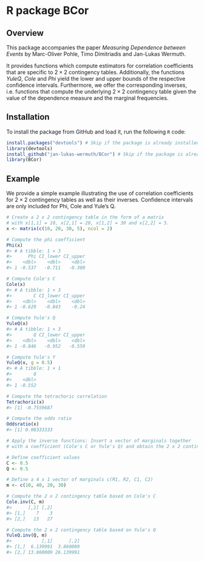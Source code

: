 
<!-- README.md is generated from README.Rmd. Please edit that file -->

# R package BCor

## Overview

<!-- badges: start -->
<!-- badges: end -->

This package accompanies the paper *Measuring Dependence between Events*
by Marc-Oliver Pohle, Timo Dimitriadis and Jan-Lukas Wermuth.

It provides functions which compute estimators for correlation
coefficients that are specific to $2 \times 2$ contingency tables.
Additionally, the functions *YuleQ*, *Cole* and *Phi* yield the lower
and upper bounds of the respective confidence intervals. Furthermore, we
offer the corresponding inverses, i.e. functions that compute the
underlying $2 \times 2$ contingency table given the value of the
dependence measure and the marginal frequencies.

## Installation

To install the package from GitHub and load it, run the following `R`
code:

``` r
install.packages("devtools") # Skip if the package is already installed
library(devtools)
install_github("jan-lukas-wermuth/BCor") # Skip if the package is already installed
library(BCor)
```

## Example

We provide a simple example illustrating the use of correlation
coefficients for $2 \times 2$ contingency tables as well as their
inverses. Confidence intervals are only included for Phi, Cole and
Yule’s Q.

``` r
# Create a 2 x 2 contingency table in the form of a matrix 
# with x[1,1] = 10, x[2,1] = 20, x[1,2] = 30 and x[2,2] = 5.
x <- matrix(c(10, 20, 30, 5), ncol = 2) 

# Compute the phi coefficient
Phi(x)
#> # A tibble: 1 × 3
#>      Phi CI_lower CI_upper
#>    <dbl>    <dbl>    <dbl>
#> 1 -0.537   -0.711   -0.300
```

``` r
# Compute Cole's C
Cole(x)
#> # A tibble: 1 × 3
#>        C CI_lower CI_upper
#>    <dbl>    <dbl>    <dbl>
#> 1 -0.629   -0.843    -0.24
```

``` r
# Compute Yule's Q
YuleQ(x)
#> # A tibble: 1 × 3
#>        Q CI_lower CI_upper
#>    <dbl>    <dbl>    <dbl>
#> 1 -0.846   -0.952   -0.559
```

``` r
# Compute Yule's Y
YuleQ(x, g = 0.5)
#> # A tibble: 1 × 1
#>        Q
#>    <dbl>
#> 1 -0.552
```

``` r
# Compute the tetrachoric correlation
Tetrachoric(x)
#> [1] -0.7559687
```

``` r
# Compute the odds ratio
Oddsratio(x)
#> [1] 0.08333333
```

``` r
# Apply the inverse functions: Insert a vector of marginals together 
# with a coefficient (Cole's C or Yule's Q) and obtain the 2 x 2 contingency table.

# Define coefficient values
C <- 0.5
Q <- 0.5

# Define a 4 x 1 vector of marginals c(R1, R2, C1, C2)
m <- c(10, 40, 20, 30) 

# Compute the 2 x 2 contingency table based on Cole's C
Cole.inv(C, m)
#>      [,1] [,2]
#> [1,]    7    3
#> [2,]   13   27
```

``` r
# Compute the 2 x 2 contingency table based on Yule's Q
YuleQ.inv(Q, m)
#>           [,1]      [,2]
#> [1,]  6.139991  3.860009
#> [2,] 13.860009 26.139991
```
